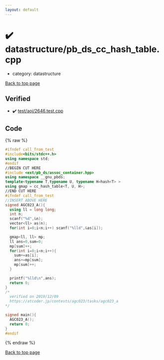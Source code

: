 ```yaml
---
layout: default
---
```


<!-- mathjax config similar to math.stackexchange -->
<script type="text/javascript" async
  src="https://cdnjs.cloudflare.com/ajax/libs/mathjax/2.7.5/MathJax.js?config=TeX-MML-AM_CHTML">
</script>
<script type="text/x-mathjax-config">
  MathJax.Hub.Config({
    TeX: { equationNumbers: { autoNumber: "AMS" }},
    tex2jax: {
      inlineMath: [ ['$','$'] ],
      processEscapes: true
    },
    "HTML-CSS": { matchFontHeight: false },
    displayAlign: "left",
    displayIndent: "2em"
  });
</script>

<script type="text/javascript" src="https://cdnjs.cloudflare.com/ajax/libs/jquery/3.4.1/jquery.min.js"></script>
<script src="https://cdn.jsdelivr.net/npm/jquery-balloon-js@1.1.2/jquery.balloon.min.js" integrity="sha256-ZEYs9VrgAeNuPvs15E39OsyOJaIkXEEt10fzxJ20+2I=" crossorigin="anonymous"></script>
<script type="text/javascript" src="../../assets/js/copy-button.js"></script>
<link rel="stylesheet" href="../../assets/css/copy-button.css" />


# :heavy_check_mark: datastructure/pb_ds_cc_hash_table.cpp
* category: datastructure


[Back to top page](../../index.html)



## Verified
* :heavy_check_mark: [test/aoj/2646.test.cpp](../../verify/test/aoj/2646.test.cpp.html)


## Code
{% raw %}
```cpp
#ifndef call_from_test
#include<bits/stdc++.h>
using namespace std;
#endif
//BEGIN CUT HERE
#include <ext/pb_ds/assoc_container.hpp>
using namespace __gnu_pbds;
template<typename T,typename U, typename H=hash<T> >
using gmap = cc_hash_table<T, U, H>;
//END CUT HERE
#ifndef call_from_test
//INSERT ABOVE HERE
signed AGC023_A(){
  using ll = long long;
  int n;
  scanf("%d",&n);
  vector<ll> as(n);
  for(int i=0;i<n;i++) scanf("%lld",&as[i]);

  gmap<ll, ll> mp;
  ll ans=0,sum=0;
  mp[sum]++;
  for(int i=0;i<n;i++){
    sum+=as[i];
    ans+=mp[sum];
    mp[sum]++;
  }

  printf("%lld\n",ans);
  return 0;
}
/*
  verified on 2019/12/09
  https://atcoder.jp/contests/agc023/tasks/agc023_a
*/

signed main(){
  AGC023_A();
  return 0;
}
#endif

```
{% endraw %}

[Back to top page](../../index.html)


